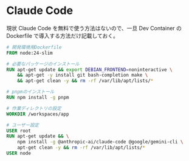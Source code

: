 # Claude Code

現状 Claude Code を無料で使う方法はないので、一旦 Dev Container の Dockerfile で導入する方法だけ記載しておく。

```Dockerfile
# 開発環境用Dockerfile
FROM node:24-slim

# 必要なパッケージのインストール
RUN apt-get update && export DEBIAN_FRONTEND=noninteractive \
    && apt-get -y install git bash-completion make \
    && apt-get clean -y && rm -rf /var/lib/apt/lists/*

# pnpmのインストール
RUN npm install -g pnpm

# 作業ディレクトリの設定
WORKDIR /workspaces/app

# ユーザー設定
USER root
RUN apt-get update && \
    npm install -g @anthropic-ai/claude-code @google/gemini-cli \
    apt-get clean -y && rm -rf /var/lib/apt/lists/*
USER node
```
